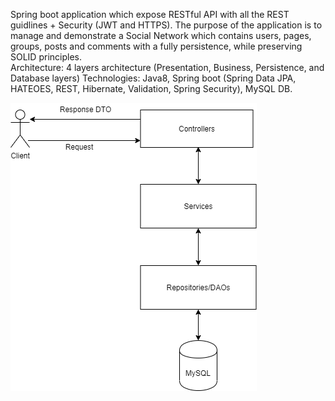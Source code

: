 Spring boot application which expose RESTful API with all the REST guidlines + Security (JWT and HTTPS).
The purpose of the application is to manage and demonstrate a Social Network which contains users,
pages, groups, posts and comments with a fully persistence, while preserving SOLID principles.  
Architecture: 4 layers architecture (Presentation, Business, Persistence, and Database layers)
Technologies: Java8, Spring boot (Spring Data JPA, HATEOES, REST, Hibernate, Validation, Spring Security), MySQL DB.

![Alt text](doc/diagram.png?raw=true "Architecture Diagram")

